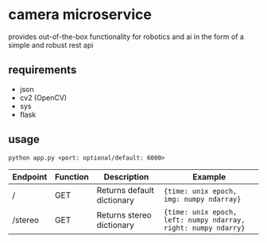 # camera microservice

provides out-of-the-box functionality for robotics and ai in the form of a simple and robust rest api

## requirements

* json
* cv2 (OpenCV)
* sys
* flask

## usage

`python app.py <port: optional/default: 6000>`

Endpoint | Function | Description | Example
--- | --- | --- | ---
/ | GET | Returns default dictionary | `{time: unix epoch, img: numpy ndarray}`
/stereo | GET | Returns stereo dictionary | `{time: unix epoch, left: numpy ndarray, right: numpy ndarry}`
